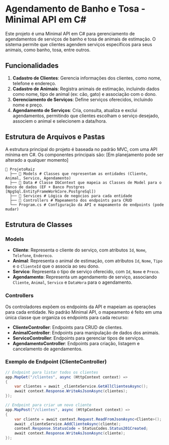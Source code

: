 # Agendamento de Banho e Tosa - Minimal API em C#

Este projeto é uma Minimal API em C# para gerenciamento de agendamentos de serviços de banho e tosa de animais de estimação. O sistema permite que clientes agendem serviços específicos para seus animais, como banho, tosa, entre outros.

## Funcionalidades

1. **Cadastro de Clientes**: Gerencia informações dos clientes, como nome, telefone e endereço.
2. **Cadastro de Animais**: Registra animais de estimação, incluindo dados como nome, tipo de animal (ex: cão, gato) e associação com o dono.
3. **Gerenciamento de Serviços**: Define serviços oferecidos, incluindo nome e preço.
4. **Agendamento de Serviços**: Cria, consulta, atualiza e exclui agendamentos, permitindo que clientes escolham o serviço desejado, associem o animal e selecionem a data/hora.

## Estrutura de Arquivos e Pastas

A estrutura principal do projeto é baseada no padrão MVC, com uma API mínima em C#. Os componentes principais são:
[Em planejamento pode ser alterado a qualquer momento]
```
📂 ProjetoRaiz 
  ├── 📂 Models # Classes que representam as entidades (Cliente, Animal, Servico, Agendamento) 
  ├── 📂 Data # Classe DbContext que mapeia as Classes de Model para o Banco de dados (EF + Banco Postgres [NpgSql.EntityFrameWorkCore.PostgreSql]) 
  ├── 📂 Services # Lógica de negócios para cada entidade 
  ├── 📂 Controllers # Mapeamento dos endpoints para CRUD 
  └── Program.cs # Configuração da API e mapeamento de endpoints (pode mudar)
```


## Estrutura de Classes

### Models

- **Cliente**: Representa o cliente do serviço, com atributos `Id`, `Nome`, `Telefone`, `Endereco`.
- **Animal**: Representa o animal de estimação, com atributos `Id`, `Nome`, `Tipo` e o `ClienteId` que o associa ao seu dono.
- **Servico**: Representa o tipo de serviço oferecido, com `Id`, `Nome` e `Preco`.
- **Agendamento**: Representa um agendamento de serviço, associando `Cliente`, `Animal`, `Servico` e `DataHora` para o agendamento.



### Controllers

Os controladores expõem os endpoints da API e mapeiam as operações para cada entidade. No padrão Minimal API, o mapeamento é feito em uma única classe que organiza os endpoints para cada recurso:

- **ClienteController**: Endpoints para CRUD de clientes.
- **AnimalController**: Endpoints para manipulação de dados dos animais.
- **ServicoController**: Endpoints para gerenciar tipos de serviços.
- **AgendamentoController**: Endpoints para criação, listagem e cancelamento de agendamentos.

### Exemplo de Endpoint (ClienteController)

```csharp
// Endpoint para listar todos os clientes
app.MapGet("/clientes", async (HttpContext context) =>
{
    var clientes = await _clienteService.GetAllClientesAsync();
    await context.Response.WriteAsJsonAsync(clientes);
});

// Endpoint para criar um novo cliente
app.MapPost("/clientes", async (HttpContext context) =>
{
    var cliente = await context.Request.ReadFromJsonAsync<Cliente>();
    await _clienteService.AddClienteAsync(cliente);
    context.Response.StatusCode = StatusCodes.Status201Created;
    await context.Response.WriteAsJsonAsync(cliente);
});


